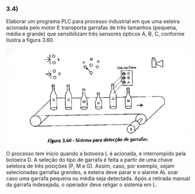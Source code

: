 ### 3.4)
Elaborar um programa PLC para processo industrial em que uma esteira acionada pelo motor E transporta garrafas de três tamanhos (pequena, média e grande) que sensibilizam três sensores ópticos A, B, C, conforme ilustra a figura 3.60. 

![Figura 3.60](./figura_3.60.jpg)

O processo tem início quando a botoeira L é acionada, e interrompido pela botoeira D. A seleção do tipo de garrafa é feita a partir de uma chave seletora de três posições (P, M e G). Assim, caso, por exemplo, sejam selecionadas garrafas grandes, a esteira deve parar e o alarme AL soar caso uma garrafa pequena ou média seja detectada. Após a retirada manual da garrafa indesejada, o operador deve religar o sistema em L.